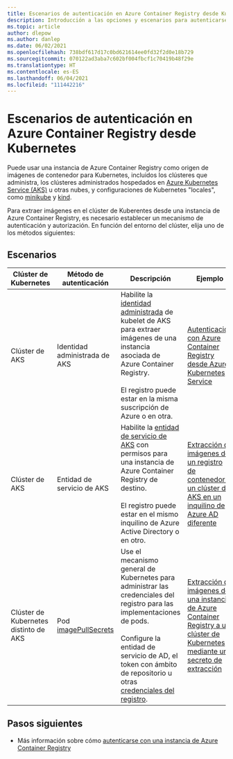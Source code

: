 ```yaml
---
title: Escenarios de autenticación en Azure Container Registry desde Kubernetes
description: Introducción a las opciones y escenarios para autenticarse en una instancia de Azure Container Registry desde un clúster de Kubernetes para extraer imágenes de contenedor.
ms.topic: article
author: dlepow
ms.author: danlep
ms.date: 06/02/2021
ms.openlocfilehash: 738bdf617d17c0bd621614ee0fd32f2d0e18b729
ms.sourcegitcommit: 070122ad3aba7c602bf004fbcf1c70419b48f29e
ms.translationtype: HT
ms.contentlocale: es-ES
ms.lasthandoff: 06/04/2021
ms.locfileid: "111442216"
---
```

# <a name="scenarios-to-authenticate-with-azure-container-registry-from-kubernetes"></a>Escenarios de autenticación en Azure Container Registry desde Kubernetes


Puede usar una instancia de Azure Container Registry como origen de imágenes de contenedor para Kubernetes, incluidos los clústeres que administra, los clústeres administrados hospedados en [Azure Kubernetes Service (AKS)](../aks/intro-kubernetes.md) u otras nubes, y configuraciones de Kubernetes "locales", como [minikube](https://minikube.sigs.k8s.io/) y [kind](https://kind.sigs.k8s.io/). 

Para extraer imágenes en el clúster de Kuberentes desde una instancia de Azure Container Registry, es necesario establecer un mecanismo de autenticación y autorización. En función del entorno del clúster, elija uno de los métodos siguientes:

## <a name="scenarios"></a>Escenarios

| Clúster de Kubernetes |Método de autenticación  | Descripción  | Ejemplo | 
|---------|---------|---------|----------|
| Clúster de AKS |Identidad administrada de AKS    |  Habilite la [identidad administrada](../aks/use-managed-identity.md) de kubelet de AKS para extraer imágenes de una instancia asociada de Azure Container Registry.<br/><br/> El registro puede estar en la misma suscripción de Azure o en otra.      | [Autenticación con Azure Container Registry desde Azure Kubernetes Service](../aks/cluster-container-registry-integration.md?toc=/azure/container-registry/toc.json&bc=/azure/container-registry/breadcrumb/toc.json)| 
| Clúster de AKS | Entidad de servicio de AKS     | Habilite la [entidad de servicio de AKS](../aks/kubernetes-service-principal.md) con permisos para una instancia de Azure Container Registry de destino.<br/><br/>El registro puede estar en el mismo inquilino de Azure Active Directory o en otro.        | [Extracción de imágenes de un registro de contenedor a un clúster de AKS en un inquilino de Azure AD diferente](authenticate-aks-cross-tenant.md)
| Clúster de Kubernetes distinto de AKS |Pod [imagePullSecrets](https://kubernetes.io/docs/tasks/configure-pod-container/pull-image-private-registry/)   |  Use el mecanismo general de Kubernetes para administrar las credenciales del registro para las implementaciones de pods.<br/><br/>Configure la entidad de servicio de AD, el token con ámbito de repositorio u otras [credenciales del registro](container-registry-authentication.md).  | [Extracción de imágenes de una instancia de Azure Container Registry a un clúster de Kubernetes mediante un secreto de extracción](container-registry-auth-kubernetes.md) | 



## <a name="next-steps"></a>Pasos siguientes

* Más información sobre cómo [autenticarse con una instancia de Azure Container Registry](container-registry-authentication.md)
